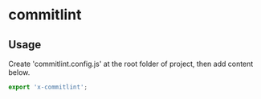 # commitlint

## Usage

Create 'commitlint.config.js' at the root folder of project, then add content below.

```js
export 'x-commitlint';
```
